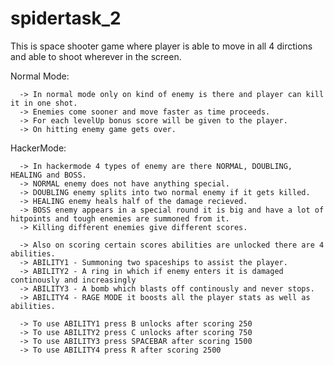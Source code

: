 # spidertask_2
This is space shooter game where player is able to move in all 4 dirctions and able to shoot wherever in the screen.

   Normal Mode:
   
      -> In normal mode only on kind of enemy is there and player can kill it in one shot.
      -> Enemies come sooner and move faster as time proceeds.
      -> For each levelUp bonus score will be given to the player.
      -> On hitting enemy game gets over.
      
   HackerMode:
   
      -> In hackermode 4 types of enemy are there NORMAL, DOUBLING, HEALING and BOSS.
      -> NORMAL enemy does not have anything special.
      -> DOUBLING enemy splits into two normal enemy if it gets killed.
      -> HEALING enemy heals half of the damage recieved.
      -> BOSS enemy appears in a special round it is big and have a lot of hitpoints and tough enemies are summoned from it.
      -> Killing different enemies give different scores.
      
      -> Also on scoring certain scores abilities are unlocked there are 4 abilities.
      -> ABILITY1 - Summoning two spaceships to assist the player.
      -> ABILITY2 - A ring in which if enemy enters it is damaged continously and increasingly
      -> ABILITY3 - A bomb which blasts off continously and never stops.
      -> ABILITY4 - RAGE MODE it boosts all the player stats as well as abilities.
      
      -> To use ABILITY1 press B unlocks after scoring 250
      -> To use ABILITY2 press C unlocks after scoring 750
      -> To use ABILITY3 press SPACEBAR after scoring 1500
      -> To use ABILITY4 press R after scoring 2500
      
